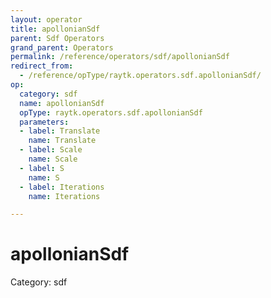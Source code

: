 ```yaml
---
layout: operator
title: apollonianSdf
parent: Sdf Operators
grand_parent: Operators
permalink: /reference/operators/sdf/apollonianSdf
redirect_from:
  - /reference/opType/raytk.operators.sdf.apollonianSdf/
op:
  category: sdf
  name: apollonianSdf
  opType: raytk.operators.sdf.apollonianSdf
  parameters:
  - label: Translate
    name: Translate
  - label: Scale
    name: Scale
  - label: S
    name: S
  - label: Iterations
    name: Iterations

---
```


# apollonianSdf

Category: sdf

